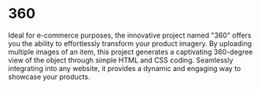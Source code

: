# 360
Ideal for e-commerce purposes, the innovative project named "360" offers you the ability to effortlessly transform your product imagery. By uploading multiple images of an item, this project generates a captivating 360-degree view of the object through simple HTML and CSS coding. Seamlessly integrating into any website, it provides a dynamic and engaging way to showcase your products.
